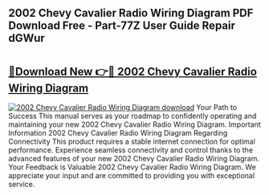 ## 2002 Chevy Cavalier Radio Wiring Diagram PDF Download Free - Part-77Z User Guide Repair dGWur

# <h2><a href="http://dfpxjf0.blite.top/?on=2002+Chevy+Cavalier+Radio+Wiring+Diagram">🔗Download New 👉🔴 2002 Chevy Cavalier Radio Wiring Diagram</a></h2>

[![2002 Chevy Cavalier Radio Wiring Diagram download](https://i.imgur.com/lujVjoI.png)](http://dfpxjf0.blite.top/?on=2002+Chevy+Cavalier+Radio+Wiring+Diagram)
Your Path to Success This manual serves as your roadmap to confidently operating and maintaining your new 2002 Chevy Cavalier Radio Wiring Diagram. Important Information 2002 Chevy Cavalier Radio Wiring Diagram Regarding Connectivity This product requires a stable internet connection for optimal performance. Experience seamless connectivity and control thanks to the advanced features of your new 2002 Chevy Cavalier Radio Wiring Diagram. Your Feedback is Valuable 2002 Chevy Cavalier Radio Wiring Diagram. We appreciate your input and are committed to providing you with exceptional service.

